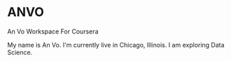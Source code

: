 ANVO
====

An Vo Workspace For Coursera

My name is An Vo. I'm currently live in Chicago, Illinois. I am exploring Data Science.
